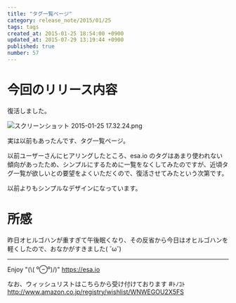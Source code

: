 ```yaml
---
title: "タグ一覧ページ"
category: release_note/2015/01/25
tags: tags
created_at: 2015-01-25 18:54:00 +0900
updated_at: 2015-07-29 13:19:44 +0900
published: true
number: 57
---
```


# 今回のリリース内容

復活しました。


![スクリーンショット 2015-01-25 17.32.24.png](https://img.esa.io/uploads/production/pictures/105/3587/image/f47d63146a8a686d2e2657aebd23c5f7.png)


実は以前もあったんです、タグ一覧ページ。

以前ユーザーさんにヒアリングしたところ、esa.io のタグはあまり使われない傾向があったため、シンプルにするために一覧をなくしてみたのですが、近頃タグ一覧が欲しいとの要望をよくいただくので、復活させてみたという次第です。

以前よりもシンプルなデザインになっています。

# 所感

昨日オヒルゴハンが重すぎて午後眠くなり、その反省から今日はオヒルゴハンを軽くしたので、おなかがすきました( ˘ω˘)

---
Enjoy "(\\( ⁰⊖⁰)/)"
https://esa.io

なお、ウィッシュリストはこちらから受け付けております #ﾄﾉｺﾄ
http://www.amazon.co.jp/registry/wishlist/WNWEGOU2X5FS
